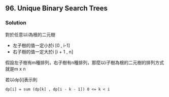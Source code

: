 ## 96. Unique Binary Search Trees
### Solution

對於任意以i為根的二元樹

- 左子樹的值一定小於i [0 , i-1]
- 右子樹的值一定大於i [i + 1 , n]

假設左子樹有m種排列，右子樹有n種排列，那麼以i子樹為根的二元樹的排列方式就是m x n

若以dp[i]表示則

```
dp[i] = sum (dp[k] , dp[i - k - 1]) 0 <= k < i
```